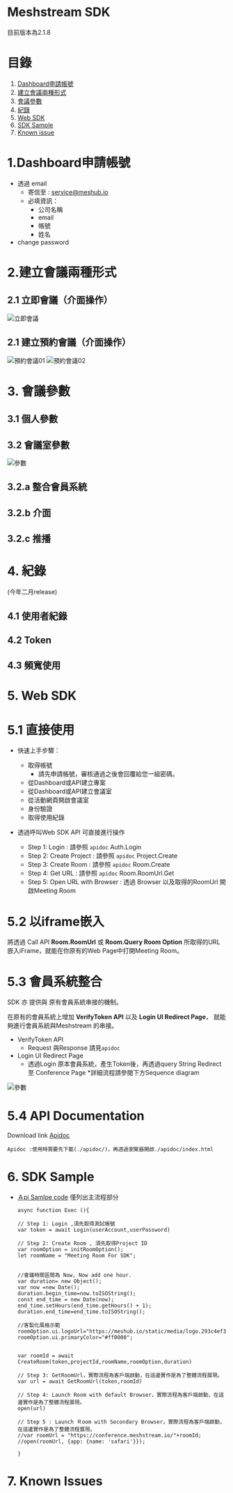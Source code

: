 # Meshstream SDK
目前版本為2.1.8
# 目錄
1. [Dashboard申請帳號](#1.Dashboard申請帳號)
2. [建立會議兩種形式](#2.建立會議兩種形式)
3. [會議參數](#3.會議參數)
4. [紀錄](#4.紀錄)
5. [Web SDK](#5.WebSDK)
6. [SDK Sample](#6.SDKSample)
7. [Known issue](#7.KnownIssues)


# 1.Dashboard申請帳號
  * 透過 email
    * 寄信至 : service@meshub.io
    * 必填資訊：
      * 公司名稱 
      * email 
      * 帳號 
      * 姓名
  * change password

# 2.建立會議兩種形式
## 2.1 立即會議（介面操作）
![立即會議](./asset/立即會議.png)
## 2.1 建立預約會議（介面操作）
![預約會議01](./asset/預約會議01.png)
![預約會議02](./asset/預約會議02.png)
  
# 3. 會議參數
## 3.1 個人參數
## 3.2 會議室參數
![參數](./asset/會議室參數.png)
## 3.2.a 整合會員系統
## 3.2.b 介面
## 3.2.c 推播


# 4. 紀錄
(今年二月release)
## 4.1 使用者紀錄
## 4.2 Token
## 4.3 頻寬使用


# 5. Web SDK

# 5.1 直接使用
* 快速上手步驟：
  * 取得帳號
    * 請先申請帳號，審核通過之後會回覆給您一組密碼。
  * 從Dashboard或API建立專案
  * 從Dashboard或API建立會議室
  * 從活動網頁開啟會議室
  * 身份驗證
  * 取得使用紀錄

* 透過呼叫Web SDK API 可直接進行操作
  * Step 1: Login : 請參照 `apidoc` Auth.Login
  * Step 2: Create Project : 請參照 `apidoc` Project.Create
  * Step 3: Create Room : 請參照 `apidoc` Room.Create
  * Step 4: Get URL : 請參照 `apidoc` Room.RoomUrl.Get
  * Step 5: Open URL with Browser : 透過 Browser 以及取得的RoomUrl 開啟Meeting Room 
  
# 5.2 以iframe嵌入

將透過 Call API **Room.RoomUrl** 或 **Room.Query Room Option** 所取得的URL 嵌入iFrame，就能在你原有的Web Page中打開Meeting Room。


# 5.3 會員系統整合

SDK 亦 提供與 原有會員系統串接的機制。

在原有的會員系統上增加 **VerifyToken API** 以及 **Login UI  Redirect Page**，
就能夠進行會員系統與Meshstream 的串接。
* VerifyToken API
  * Request 與Response 請見`apidoc`
* Login UI  Redirect Page
  * 透過Login 原本會員系統，產生Token後，再透過query String Redirect 至 Conference Page
  *詳細流程請參閱下方Sequence diagram


![參數](./apidoc/user_login_meeting_room.svg)


# 5.4 API Documentation

Download link [Apidoc](./apidoc/index.html )
    
    Apidoc :使用時需要先下載(./apidoc/)，再透過瀏覽器開啟./apidoc/index.html



# 6. SDK Sample

* [Ａpi Samlpe code](./api_sample)
  僅列出主流程部分
  ```
  async function Exec (){

  // Step 1: Login ,須先取得測試帳號
  var token = await Login(userAccount,userPassword)

  // Step 2: Create Room , 須先取得Project ID
  var roomOption = initRoomOption();
  let roomName = "Meeting Room For SDK";


  //會議時間區間為 Now, Now add one hour.
  var duration= new Object();
  var now =new Date();
  duration.begin_time=now.toISOString();
  const end_time = new Date(now);
  end_time.setHours(end_time.getHours() + 1);
  duration.end_time=end_time.toISOString();

  //客製化風格示範
  roomOption.ui.logoUrl="https://meshub.io/static/media/logo.293c4ef3.webp";
  roomOption.ui.primaryColor="#ff0000";

  
  var roomId = await CreateRoom(token,projectId,roomName,roomOption,duration)

  // Step 3: GetRoomUrl，實際流程為客戶端啟動，在這邊實作是為了整體流程展現。
  var url = await GetRoomUrl(token,roomId)

  // Step 4: Launch Room with default Browser，實際流程為客戶端啟動，在這邊實作是為了整體流程展現。
  open(url)

  // Step 5 : Launch Ｒoom with Secondary Browser，實際流程為客戶端啟動，在這邊實作是為了整體流程展現。
  //var roomUrl = "https://conference.meshstream.io/"+roomId;
  //open(roomUrl, {app: {name: 'safari'}});
  
  } 

  ```

# 7. Known Issues